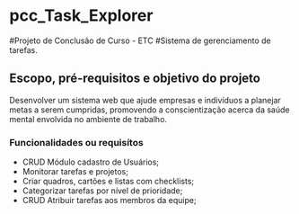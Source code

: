 # pcc_Task_Explorer

#Projeto de Conclusão de Curso - ETC
#Sistema de gerenciamento de tarefas.

## Escopo, pré-requisitos e objetivo do projeto

Desenvolver um sistema web que ajude empresas e indivíduos a planejar metas a serem cumpridas, promovendo a conscientização acerca da saúde mental envolvida no ambiente de trabalho.

### Funcionalidades ou requisítos

- CRUD Módulo cadastro de Usuários;
- Monitorar tarefas e projetos;
- Criar quadros, cartões e listas com checklists;
- Categorizar tarefas por nível de prioridade;
- CRUD Atribuir tarefas aos membros da equipe;
